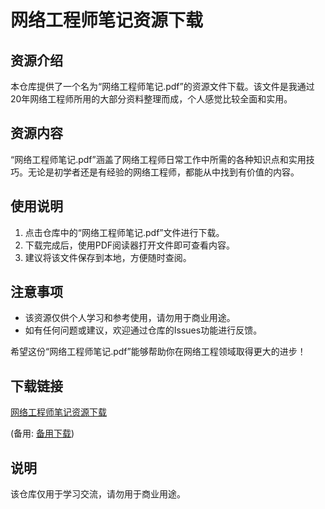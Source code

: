# 网络工程师笔记资源下载

## 资源介绍

本仓库提供了一个名为“网络工程师笔记.pdf”的资源文件下载。该文件是我通过20年网络工程师所用的大部分资料整理而成，个人感觉比较全面和实用。

## 资源内容

“网络工程师笔记.pdf”涵盖了网络工程师日常工作中所需的各种知识点和实用技巧。无论是初学者还是有经验的网络工程师，都能从中找到有价值的内容。

## 使用说明

1. 点击仓库中的“网络工程师笔记.pdf”文件进行下载。
2. 下载完成后，使用PDF阅读器打开文件即可查看内容。
3. 建议将该文件保存到本地，方便随时查阅。

## 注意事项

- 该资源仅供个人学习和参考使用，请勿用于商业用途。
- 如有任何问题或建议，欢迎通过仓库的Issues功能进行反馈。

希望这份“网络工程师笔记.pdf”能够帮助你在网络工程领域取得更大的进步！

## 下载链接
[网络工程师笔记资源下载](https://pan.quark.cn/s/6df675046c00) 

(备用: [备用下载](https://pan.baidu.com/s/139xYgXtCaTfRNj4TimKSRw?pwd=1234))

## 说明

该仓库仅用于学习交流，请勿用于商业用途。
